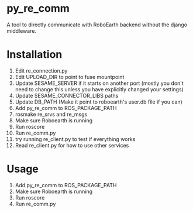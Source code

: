 py_re_comm
==========

A tool to directly communicate with RoboEarth backend without the django middleware.

Installation
===========

1. Edit re_connection.py
2. Edit UPLOAD_DIR to point to fuse mountpoint
3. Update SESAME_SERVER if it starts on another port (mostly you don't need to change this unless you have explicitly changed your settings)
4. Update SESAME_CONNECTOR_LIBS paths
5. Update DB_PATH (Make it point to roboearth's user.db file if you can)
6. Add py_re_comm to ROS_PACKAGE_PATH
7. rosmake re_srvs and re_msgs
8. Make sure Roboearth is running
8. Run roscore
9. Run re_comm.py
10. try running re_client.py to test if everything works
11. Read re_client.py for how to use other services

Usage
==========

1. Add py_re_comm to ROS_PACKAGE_PATH
2. Make sure Roboearth is running
3. Run roscore
4. Run re_comm.py
